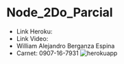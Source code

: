 # Node_2Do_Parcial
- Link Heroku: 
- Link Video:
- William Alejandro Berganza Espina
- Carnet: 0907-16-7931
![herokuapp](https://user-images.githubusercontent.com/60772764/190861625-f3cac8a9-75fd-4c38-b6e7-b14967e84f06.PNG)
